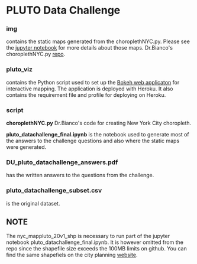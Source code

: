 # PLUTO Data Challenge

### img
contains the static maps generated from the choroplethNYC.py. Please see the [jupyter notebook](https://github.com/td928/pluto-data-challenge/blob/master/script/pluto_datachallenge_final.ipynb) for more details about those maps. Dr.Bianco's choroplethNYC.py [repo](https://github.com/fedhere/choroplethNYC). 

### pluto_viz
contains the Python script used to set up the [Bokeh web applicaton](https://vast-everglades-01302.herokuapp.com/pluto_viz) for interactive mapping. The application is deployed with Heroku. It also contains the requirement file and profile for deploying on Heroku.

### script
__choroplethNYC.py__ Dr.Bianco's code for creating New York City choropleth.

__pluto_datachallenge_final.ipynb__ is the notebook used to generate most of the answers to the challenge questions and also where the static maps were generated.

### DU_pluto_datachallenge_answers.pdf
has the written answers to the questions from the challenge. 

### pluto_datachallenge_subset.csv
is the original dataset.

## NOTE
The nyc_mappluto_20v1_shp is necessary to run part of the jupyter notebook pluto_datachallenge_final.ipynb. It is however omitted from the repo since the shapefile size exceeds the 100MB limits on github. You can find the same shapefiels on the city planning [website](https://www1.nyc.gov/site/planning/data-maps/open-data/dwn-pluto-mappluto.page).